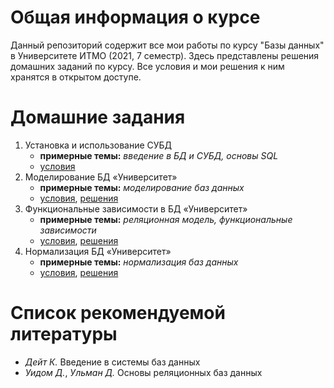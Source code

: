 # Общая информация о курсе

Данный репозиторий содержит все мои работы по курсу "Базы данных" в Университете ИТМО (2021, 7 семестр). Здесь представлены решения домашних заданий по курсу. Все условия и мои решения к ним хранятся в открытом доступе.

# Домашние задания

1. Установка и использование СУБД
   * **примерные темы:** *введение в БД и СУБД, основы SQL*
   * [условия](hw01/tasks.pdf)
2. Моделирование БД «Университет»
   * **примерные темы:** *моделирование баз данных*
   * [условия](hw02/tasks.pdf), [решения](hw02)
3. Функциональные зависимости в БД «Университет»
   * **примерные темы:** *реляционная модель, функциональные зависимости*
   * [условия](hw03/tasks.pdf), [решения](hw03)
4. Нормализация БД «Университет»
   * **примерные темы:** *нормализация баз данных*
   * [условия](hw04/tasks.pdf), [решения](hw04)

# Список рекомендуемой литературы

* *Дейт К.* Введение в системы баз данных
* *Уидом Д.*, *Ульман Д.* Основы реляционных баз данных